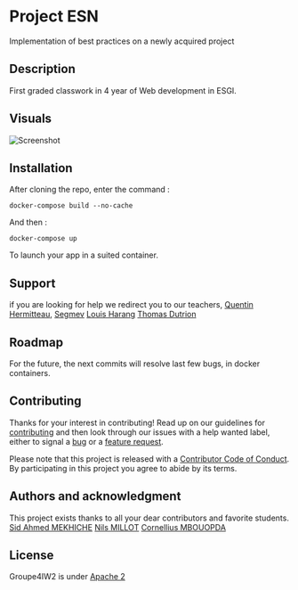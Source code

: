 # Project ESN

Implementation of best practices on a newly acquired project

## Description
First graded classwork in 4 year of Web development in ESGI.

## Visuals

![Screenshot](https://cdn.discordapp.com/attachments/892790136440487966/893493316224712704/unknown.png)

## Installation
After cloning the repo, enter the command :

```
docker-compose build --no-cache
```

And then :

```
docker-compose up
```

To launch your app in a suited container. 


## Support
if you are looking for help we redirect you to our teachers, [Quentin Hermitteau](https://github.com/quentinhermiteau), [Segmev](https://github.com/Segmev) [Louis Harang](https://github.com/LouisHrg/louishrg) [Thomas Dutrion](https://github.com/tdutrion)

## Roadmap
For the future, the next commits will resolve last few bugs, in docker containers.

## Contributing
Thanks for your interest in contributing! Read up on our guidelines for [contributing](https://github.com/NilsMillot/remote-groupe-4-iw2/blob/main/CONTRIBUTING.md) and then look through our issues with a help wanted label, either to signal a [bug](https://github.com/NilsMillot/remote-groupe-4-iw2/blob/main/.gitlab/issue_templates/bug.md) or a [feature request](https://github.com/NilsMillot/remote-groupe-4-iw2/blob/main/.gitlab/issue_templates/feature_request.md).

Please note that this project is released with a [Contributor Code of Conduct](https://github.com/NilsMillot/remote-groupe-4-iw2/blob/main/CODE_OF_CONDUCT.md). By participating in this project you agree to abide by its terms.


## Authors and acknowledgment
This project exists thanks to all your dear contributors and favorite students.
[Sid Ahmed MEKHICHE](https://github.com/Sidox-ops)
[Nils MILLOT](https://github.com/NilsMillot)
[Cornellius MBOUOPDA](https://github.com/ndeffocornelius)

## License
Groupe4IW2 is under [Apache 2](https://www.php.net/manual/fr/install.unix.apache2.php)

